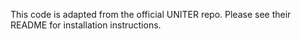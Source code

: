 This code is adapted from the official UNITER repo. Please see their README for installation instructions.
